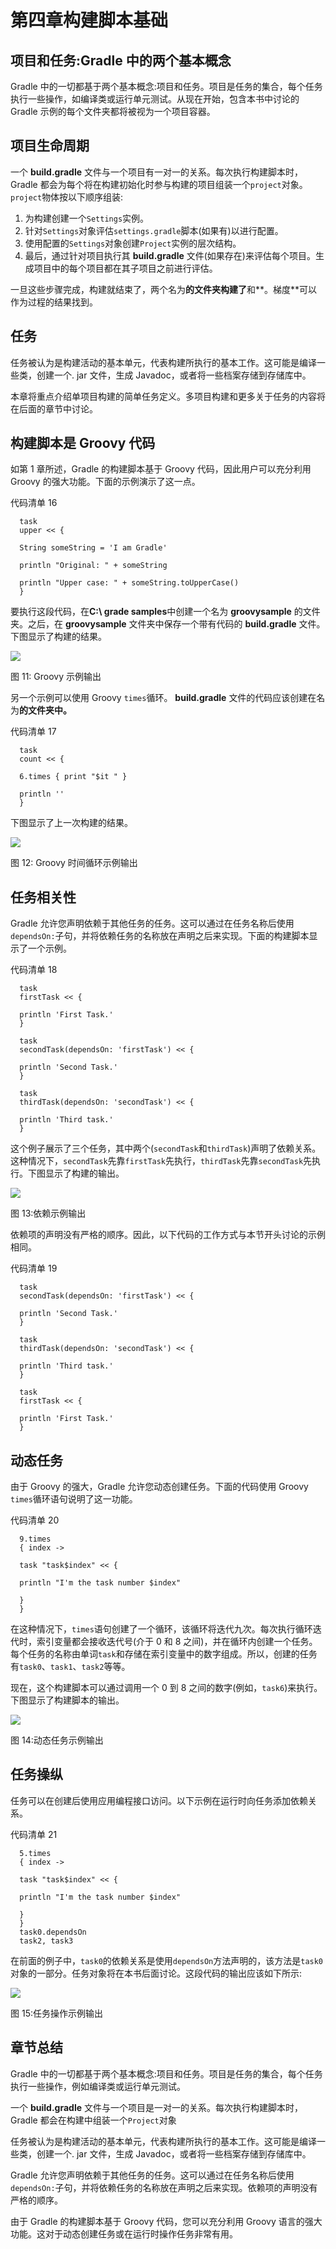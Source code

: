 # 第四章构建脚本基础

## 项目和任务:Gradle 中的两个基本概念

Gradle 中的一切都基于两个基本概念:项目和任务。项目是任务的集合，每个任务执行一些操作，如编译类或运行单元测试。从现在开始，包含本书中讨论的 Gradle 示例的每个文件夹都将被视为一个项目容器。

## 项目生命周期

一个 **build.gradle** 文件与一个项目有一对一的关系。每次执行构建脚本时，Gradle 都会为每个将在构建初始化时参与构建的项目组装一个`project`对象。`project`物体按以下顺序组装:

1.  为构建创建一个`Settings`实例。
2.  针对`Settings`对象评估`settings.gradle`脚本(如果有)以进行配置。
3.  使用配置的`Settings`对象创建`Project`实例的层次结构。
4.  最后，通过针对项目执行其 **build.gradle** 文件(如果存在)来评估每个项目。生成项目中的每个项目都在其子项目之前进行评估。

一旦这些步骤完成，构建就结束了，两个名为**的文件夹构建了**和**。梯度**可以作为过程的结果找到。

## 任务

任务被认为是构建活动的基本单元，代表构建所执行的基本工作。这可能是编译一些类，创建一个. jar 文件，生成 Javadoc，或者将一些档案存储到存储库中。

本章将重点介绍单项目构建的简单任务定义。多项目构建和更多关于任务的内容将在后面的章节中讨论。

## 构建脚本是 Groovy 代码

如第 1 章所述，Gradle 的构建脚本基于 Groovy 代码，因此用户可以充分利用 Groovy 的强大功能。下面的示例演示了这一点。

代码清单 16

```
  task
  upper << {

  String someString = 'I am Gradle'

  println "Original: " + someString 

  println "Upper case: " + someString.toUpperCase()
  }

```

要执行这段代码，在**C:\ grade samples**中创建一个名为 **groovysample** 的文件夹。之后，在 **groovysample** 文件夹中保存一个带有代码的 **build.gradle** 文件。下图显示了构建的结果。

![](../Images/image013.jpg)

图 11: Groovy 示例输出

另一个示例可以使用 Groovy `times`循环。 **build.gradle** 文件的代码应该创建在名为**的文件夹中。**

代码清单 17

```
  task
  count << {

  6.times { print "$it " }

  println ''
  }

```

下图显示了上一次构建的结果。

![](../Images/image014.png)

图 12: Groovy 时间循环示例输出

## 任务相关性

Gradle 允许您声明依赖于其他任务的任务。这可以通过在任务名称后使用`dependsOn:`子句，并将依赖任务的名称放在声明之后来实现。下面的构建脚本显示了一个示例。

代码清单 18

```
  task
  firstTask << {

  println 'First Task.'
  }

  task
  secondTask(dependsOn: 'firstTask') << {

  println 'Second Task.'
  }

  task
  thirdTask(dependsOn: 'secondTask') << {

  println 'Third task.'
  }

```

这个例子展示了三个任务，其中两个(`secondTask`和`thirdTask`)声明了依赖关系。这种情况下，`secondTask`先靠`firstTask`先执行，`thirdTask`先靠`secondTask`先执行。下图显示了构建的输出。

![](../Images/image015.png)

图 13:依赖示例输出

依赖项的声明没有严格的顺序。因此，以下代码的工作方式与本节开头讨论的示例相同。

代码清单 19

```
  task
  secondTask(dependsOn: 'firstTask') << {

  println 'Second Task.'
  }

  task
  thirdTask(dependsOn: 'secondTask') << {

  println 'Third task.'
  }

  task
  firstTask << {

  println 'First Task.'
  }

```

## 动态任务

由于 Groovy 的强大，Gradle 允许您动态创建任务。下面的代码使用 Groovy `times`循环语句说明了这一功能。

代码清单 20

```
  9.times
  { index ->

  task "task$index" << {

  println "I'm the task number $index"

  }
  }

```

在这种情况下，`times`语句创建了一个循环，该循环将迭代九次。每次执行循环迭代时，索引变量都会接收迭代号(介于 0 和 8 之间)，并在循环内创建一个任务。每个任务的名称由单词`task`和存储在索引变量中的数字组成。所以，创建的任务有`task0`、`task1`、`task2`等等。

现在，这个构建脚本可以通过调用一个 0 到 8 之间的数字(例如，`task6`)来执行。下图显示了构建脚本的输出。

![](../Images/image016.png)

图 14:动态任务示例输出

## 任务操纵

任务可以在创建后使用应用编程接口访问。以下示例在运行时向任务添加依赖关系。

代码清单 21

```
  5.times
  { index ->

  task "task$index" << {

  println "I'm the task number $index"

  }
  }
  task0.dependsOn
  task2, task3

```

在前面的例子中，`task0`的依赖关系是使用`dependsOn`方法声明的，该方法是`task0`对象的一部分。任务对象将在本书后面讨论。这段代码的输出应该如下所示:

![](../Images/image017.png)

图 15:任务操作示例输出

## 章节总结

Gradle 中的一切都基于两个基本概念:项目和任务。项目是任务的集合，每个任务执行一些操作，例如编译类或运行单元测试。

一个 **build.gradle** 文件与一个项目是一对一的关系。每次执行构建脚本时，Gradle 都会在构建中组装一个`Project`对象

任务被认为是构建活动的基本单元，代表构建所执行的基本工作。这可能是编译一些类，创建一个. jar 文件，生成 Javadoc，或者将一些档案存储到存储库中。

Gradle 允许您声明依赖于其他任务的任务。这可以通过在任务名称后使用`dependsOn:`子句，并将依赖任务的名称放在声明之后来实现。依赖项的声明没有严格的顺序。

由于 Gradle 的构建脚本基于 Groovy 代码，您可以充分利用 Groovy 语言的强大功能。这对于动态创建任务或在运行时操作任务非常有用。